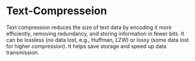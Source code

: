 # Text-Compresseion
Text compression reduces the size of text data by encoding it more efficiently, removing redundancy, and storing information in fewer bits. It can be lossless (no data lost, e.g., Huffman, LZW) or lossy (some data lost for higher compression). It helps save storage and speed up data transmission.
